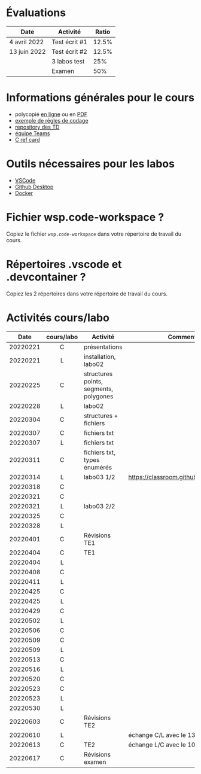 # Évaluations

| Date | Activité | Ratio |
|---|---|---|
| 4 avril 2022 | Test écrit #1 | 12.5% |
| 13 juin 2022| Test écrit #2 | 12.5% |
|   | 3 labos test | 25% |
|   | Examen | 50% |

# Informations générales pour le cours

- polycopié [en ligne](https://heig-tin-info.github.io/handout/) ou en [PDF](https://github.com/heig-tin-info/handout/releases/download/v0.2.7/handout.pdf)
- [exemple de règles de codage](https://google.github.io/styleguide/cppguide.html)
- [repository des TD](https://github.com/Info2-TIN-B-2021-2022/TD)
- [équipe Teams]()
- [C ref card](https://github.com/heig-tin-info/refcard)

# Outils nécessaires pour les labos

- [VSCode](https://code.visualstudio.com/download)
- [Github Desktop](https://desktop.github.com/)
- [Docker](https://www.docker.com/products/docker-desktop)

# Fichier wsp.code-workspace ?

Copiez le fichier `wsp.code-workspace` dans votre répertoire de travail du cours.

# Répertoires .vscode et .devcontainer ?

Copiez les 2 répertoires dans votre répertoire de travail du cours.

# Activités cours/labo
| Date | cours/labo | Activité | Commentaire |
|---|:---:|---|---|
| 20220221 | C | présentations | |
| 20220221 | L | installation, labo02 | |
| 20220225 | C | structures points, segments, polygones| |
| 20220228 | L | labo02| |
| 20220304 | C | structures + fichiers| |
| 20220307 | C | fichiers txt| |
| 20220307 | L | fichiers txt| |
| 20220311 | C | fichiers txt, types énumérés| |
| 20220314 | L | labo03 1/2| https://classroom.github.com/a/T0VfjbhW |
| 20220318 | C | | |
| 20220321 | C | | |
| 20220321 | L | labo03 2/2| |
| 20220325 | C | | |
| 20220328 | L | | |
| 20220401 | C | Révisions TE1 | |
| 20220404 | C |  TE1 | |
| 20220404 | L | | |
| 20220408 | C | | |
| 20220411 | L | | |
| 20220425 | C | | |
| 20220425 | L | | |
| 20220429 | C | | |
| 20220502 | L | | |
| 20220506 | C | | |
| 20220509 | C | | |
| 20220509 | L | | |
| 20220513 | C | | |
| 20220516 | L | | |
| 20220520 | C | | |
| 20220523 | C | | |
| 20220523 | L | | |
| 20220530 | L | | |
| 20220603 | C | Révisions TE2 | |
| 20220610 | L | | échange C/L avec le 13 juin |
| 20220613 | C | TE2| échange L/C avec le 10 juin|
| 20220617 | C | Révisions examen| |
